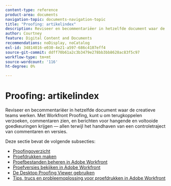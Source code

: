 ```yaml
---
content-type: reference
product-area: documents
navigation-topic: documents-navigation-topic
title: "Proofing: artikelindex"
description: Reviseer en becommentariëer in hetzelfde document waar de creatieve teams werken. Met Workfront Proofing, kunt u om terugkoppelen verzoeken, commentaren zien, en berichten voor hangende en voltooide goedkeuringen krijgen — allen terwijl het handhaven van een controletraject van commentaren en versies.
author: Courtney
feature: Digital Content and Documents
recommendations: noDisplay, noCatalog
exl-id: 34814016-e030-4e21-a597-686c4107eff4
source-git-commit: ddff70b61a2c3b3479e278bb3bb8628ac83f5c97
workflow-type: tm+mt
source-wordcount: '116'
ht-degree: 0%

---
```


# Proofing: artikelindex

<!-- Audited: 12/2023 -->

Reviseer en becommentariëer in hetzelfde document waar de creatieve teams werken. Met Workfront Proofing, kunt u om terugkoppelen verzoeken, commentaren zien, en berichten voor hangende en voltooide goedkeuringen krijgen — allen terwijl het handhaven van een controletraject van commentaren en versies.

Deze sectie bevat de volgende subsecties:

* [Proofingoverzicht](../../review-and-approve-work/proofing/proofing-overview/proofing-basics.md)
* [Proefdrukken maken](../../review-and-approve-work/proofing/creating-proofs-within-workfront/create-proofs-in-wf.md)
* [Proefbestanden beheren in Adobe Workfront](../../review-and-approve-work/proofing/managing-proofs-within-workfront/manage-proofs-in-wf.md)
* [Proefversies bekijken in Adobe Workfront](../../review-and-approve-work/proofing/reviewing-proofs-within-workfront/review-proofs-in-wf.md)
* [De Desktop Proofing Viewer gebruiken](/help/quicksilver/review-and-approve-work/proofing/use-the-desktop-proofing-viewer/use-desktop-proofing-viewer.md)
* [Tips, trucs en probleemoplossing voor proefdrukken in Adobe Workfront](../../review-and-approve-work/proofing/tips-tricks-and-troubleshooting/tips-tricks-troubleshooting-proofing.md)
